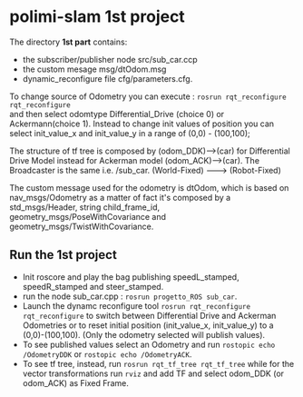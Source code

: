 # polimi-slam 1st project
The directory **1st part** contains:
- the subscriber/publisher node src/sub_car.ccp
-  the custom mesage msg/dtOdom.msg 
- dynamic_reconfigure file cfg/parameters.cfg.

To change source of Odometry you can execute :
`rosrun rqt_reconfigure rqt_reconfigure` <br>
and then select odomtype Differential_Drive (choice 0) or Ackermann(choice 1).
Instead to change init values of position you can select init_value_x and init_value_y in a range of (0,0) - (100,100);

The structure of tf tree is composed by (odom_DDK)-->(car) for Differential Drive Model
instead for Ackerman model (odom_ACK)-->(car). The Broadcaster is the same i.e. /sub_car.   (World-Fixed) ---> (Robot-Fixed)

The custom message used for the odometry is dtOdom, which is based on nav_msgs/Odometry as a matter of fact it's composed by a std_msgs/Header, string child_frame_id, geometry_msgs/PoseWithCovariance and geometry_msgs/TwistWithCovariance.

## Run the 1st project
- Init roscore and play the bag publishing speedL_stamped, speedR_stamped and steer_stamped.
- run the node sub_car.cpp : `rosrun progetto_ROS sub_car`.  
- Launch the dynamc reconfigure tool `rosrun rqt_reconfigure rqt_reconfigure`
to switch between Differential Drive and Ackerman Odometries or to reset initial position (init_value_x, init_value_y) to a (0,0)-(100,100).
(Only the odometry selected will publish values).
- To see published values select an Odometry and run `rostopic echo /OdometryDDK` or `rostopic echo /OdometryACK`.
- To see tf tree, instead, run `rosrun rqt_tf_tree rqt_tf_tree` while for the
vector transformations run `rviz` and add TF and select odom_DDK (or odom_ACK) as Fixed Frame.

